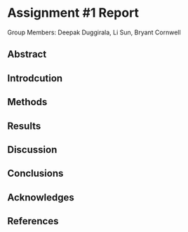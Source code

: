 # Assignment #1 Report
Group Members: Deepak Duggirala, Li Sun, Bryant Cornwell

## Abstract



## Introdcution



## Methods
 
 
 
## Results
 
 
 
## Discussion



## Conclusions



## Acknowledges



## References



